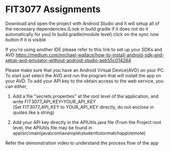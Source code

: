 # FIT3077 Assignments

Download and open the project with Android Studio and it will setup all of the necessary dependencies.(Look in build.gradle if it does not do it automatically for you)
In build.gradle(module level) click on the sync now button if it is visible

If you're using another IDE please refer to this link to set up your SDKs and AVD 
https://medium.com/michael-wallace/how-to-install-android-sdk-and-setup-avd-emulator-without-android-studio-aeb55c014264

Please make sure that you have an Android Virtual Device(AVD) on your PC. 
To start just select the AVD and run the program that will install the app on your AVD.
To add your API key to the obtain access to the web service, you can either,

1. Add a file "secrets.properties" at the root level of the application, and write
   FIT3077_API_KEY=YOUR_API_KEY   
   (Set FIT3077_API_KEY to YOUR_API_KEY directly, do not enclose in quotes like a string)
   
2. Add your API key directly in the APIUtils.java file
   (From the Project root level, the APIUtils file may be found in app\src\main\java\com\example\studenttutormatchapp\remote)

Refer the demonstration video to understand the process flow of the app
